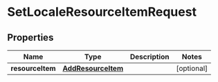 

# SetLocaleResourceItemRequest


## Properties

| Name | Type | Description | Notes |
|------------ | ------------- | ------------- | -------------|
|**resourceItem** | [**AddResourceItem**](AddResourceItem.md) |  |  [optional] |



